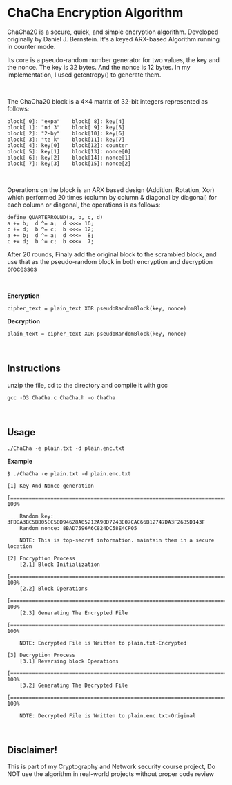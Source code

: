 # ChaCha Encryption Algorithm
ChaCha20 is a secure, quick, and simple encryption algorithm. Developed originally by Daniel J. Bernstein. It's a keyed ARX-based Algorithm running in counter mode.

Its core is a pseudo-random number generator for two values, the key and the nonce. The key is 32 bytes. And the nonce is 12 bytes. In my implementation, I used getentropy() to generate them. 

<br>

The ChaCha20 block is a 4×4 matrix of 32-bit integers represented as follows:  

```
block[ 0]: "expa"    block[ 8]: key[4]
block[ 1]: "nd 3"    block[ 9]: key[5]
block[ 2]: "2-by"    block[10]: key[6]
block[ 3]: "te k"    block[11]: key[7]
block[ 4]: key[0]    block[12]: counter
block[ 5]: key[1]    block[13]: nonce[0]
block[ 6]: key[2]    block[14]: nonce[1]
block[ 7]: key[3]    block[15]: nonce[2]
```

<br>

Operations on the block is an ARX based design (Addition, Rotation, Xor) which performed 20 times (column by column & diagonal by diagonal) for each column or diagonal, the operations is as follows:


```
define QUARTERROUND(a, b, c, d)  
a += b;  d ^= a;  d <<<= 16;
c += d;  b ^= c;  b <<<= 12;
a += b;  d ^= a;  d <<<=  8;
c += d;  b ^= c;  b <<<=  7;
```

After 20 rounds, Finaly add the original block to the scrambled block, and use that as the pseudo-random block in both encryption and decryption processes



<br>

**Encryption**
```
cipher_text = plain_text XOR pseudoRandomBlock(key, nonce)

```

**Decryption**
```
plain_text = cipher_text XOR pseudoRandomBlock(key, nonce)

```


<br>

## Instructions 
unzip the file, cd to the directory and compile it with gcc 

```
gcc -O3 ChaCha.c ChaCha.h -o ChaCha
```

<br>

## Usage 
```
./ChaCha -e plain.txt -d plain.enc.txt  
```
**Example**

```
$ ./ChaCha -e plain.txt -d plain.enc.txt

[1] Key And Nonce generation
    [===============================================================================] 100%

    Random key: 3FDDA3BC5BB05EC50D94628A05212A90D724BE07CAC66B12747DA3F26B5D143F
    Random nonce: 8BAD7596A6C824DC58E4CF05

    NOTE: This is top-secret information. maintain them in a secure location 

[2] Encryption Process 
    [2.1] Block Initialization
          [===============================================================================] 100%
    [2.2] Block Operations
          [===============================================================================] 100%
    [2.3] Generating The Encrypted File
          [===============================================================================] 100%

    NOTE: Encrypted File is Written to plain.txt-Encrypted

[3] Decryption Process 
    [3.1] Reversing block Operations
          [===============================================================================] 100%
    [3.2] Generating The Decrypted File
          [===============================================================================] 100%

    NOTE: Decrypted File is Written to plain.enc.txt-Original

```

<br>

## Disclaimer!
This is part of my Cryptography and Network security course project, Do NOT use the algorithm in real-world projects without proper code review










